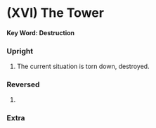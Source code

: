# (XVI) The Tower 

#### Key Word: Destruction


### Upright

1) The current situation is torn down, destroyed.


### Reversed

1) 


### Extra

